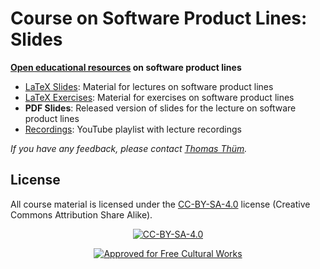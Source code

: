 # Course on Software Product Lines: Slides

**[Open educational resources](https://en.wikipedia.org/wiki/Open_educational_resources) on software product lines**

* [LaTeX Slides](https://github.com/SoftVarE-Group/Course-on-Software-Product-Lines):  Material for lectures on software product lines 
* [LaTeX Exercises](https://github.com/SoftVarE-Group/Course-on-Software-Product-Lines-Exercises):  Material for exercises on software product lines 
* **PDF Slides**: Released version of slides for the lecture on software product lines
* [Recordings](https://www.youtube.com/playlist?list=PL4hJhdKDPIxha8So7muX2zfNUU8NBoiu3): YouTube playlist with lecture recordings

*If you have any feedback, please contact [Thomas Thüm](mailto:thomas.thuem@uni-ulm.de).*

## License

All course material is licensed under the <a href="http://creativecommons.org/licenses/by-sa/4.0/">CC-BY-SA-4.0</a> license (Creative Commons Attribution Share Alike).

<p align="center">
	<a href="http://creativecommons.org/licenses/by-sa/4.0/"><img src="https://i.creativecommons.org/l/by-sa/4.0/88x31.png" alt="CC-BY-SA-4.0"/></a>
</p>

<p align="center">
	<a href="https://creativecommons.org/share-your-work/public-domain/freeworks"><img src="https://upload.wikimedia.org/wikipedia/commons/b/b7/Approved-for-free-cultural-works.svg" alt="Approved for Free Cultural Works"/></a>
</p>

